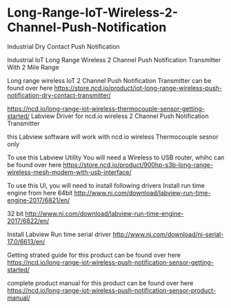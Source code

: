 # Long-Range-IoT-Wireless-2-Channel-Push-Notification
Industrial Dry Contact Push Notification 


Industrial IoT Long Range Wireless 2 Channel Push Notification Transmitter With 2 Mile Range

Long range wireless IoT 2 Channel Push Notification Transmitter can be found over here https://store.ncd.io/product/iot-long-range-wireless-push-notification-dry-contact-transmitter/

https://ncd.io/long-range-iot-wireless-thermocouple-sensor-getting-started/ Labview Driver for ncd.io wireless 2 Channel Push Notification Transmitter

this Labview software will work with ncd.io wireless Thermocouple sesnor only

To use this Labview Utility You will need a Wireless to USB router, whihc can be found over here https://store.ncd.io/product/900hp-s3b-long-range-wireless-mesh-modem-with-usb-interface/

To use this UI, you will need to install following drivers Install run time engine from here 64bit http://www.ni.com/download/labview-run-time-engine-2017/6821/en/

32 bit http://www.ni.com/download/labview-run-time-engine-2017/6822/en/

Install Labview Run time serial driver http://www.ni.com/download/ni-serial-17.0/6613/en/

Getting strated guide for this product can be found over here https://ncd.io/long-range-iot-wireless-push-notification-sensor-getting-started/

complete product manual for this product can be found over here https://ncd.io/long-range-iot-wireless-push-notification-sensor-product-manual/
